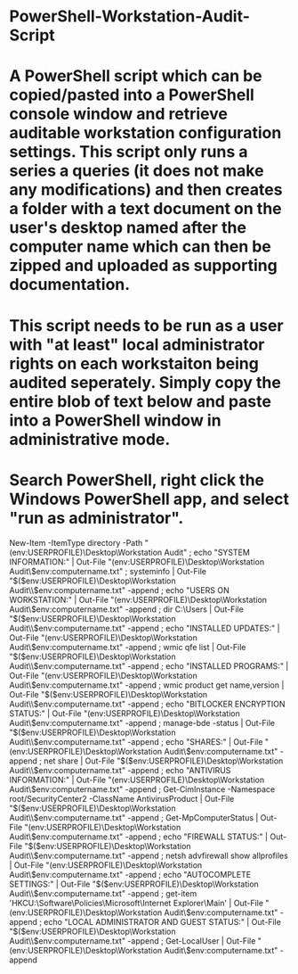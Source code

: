 # PowerShell-Workstation-Audit-Script

# A PowerShell script which can be copied/pasted into a PowerShell console window and retrieve auditable workstation configuration settings. This script only runs a series a queries (it does not make any modifications) and then creates a folder with a text document on the user's desktop named after the computer name which can then be zipped and uploaded as supporting documentation.

# This script needs to be run as a user with "at least" local administrator rights on each workstaiton being audited seperately. Simply copy the entire blob of text below and paste into a PowerShell window in administrative mode.

# Search PowerShell, right click the Windows PowerShell app, and select "run as administrator".

New-Item -ItemType directory -Path "$($env:USERPROFILE)\Desktop\Workstation Audit" ; echo "SYSTEM INFORMATION:" | Out-File "$($env:USERPROFILE)\Desktop\Workstation Audit\\$env:computername.txt" ; systeminfo | Out-File "$($env:USERPROFILE)\Desktop\Workstation Audit\\$env:computername.txt" -append ; echo "USERS ON WORKSTATION:" | Out-File "$($env:USERPROFILE)\Desktop\Workstation Audit\\$env:computername.txt" -append ; dir C:\Users | Out-File "$($env:USERPROFILE)\Desktop\Workstation Audit\\$env:computername.txt" -append ; echo "INSTALLED UPDATES:" | Out-File "$($env:USERPROFILE)\Desktop\Workstation Audit\\$env:computername.txt" -append ; wmic qfe list | Out-File "$($env:USERPROFILE)\Desktop\Workstation Audit\\$env:computername.txt" -append ; echo "INSTALLED PROGRAMS:" | Out-File "$($env:USERPROFILE)\Desktop\Workstation Audit\\$env:computername.txt" -append ; wmic product get name,version | Out-File "$($env:USERPROFILE)\Desktop\Workstation Audit\\$env:computername.txt" -append ; echo "BITLOCKER ENCRYPTION STATUS:" | Out-File "$($env:USERPROFILE)\Desktop\Workstation Audit\\$env:computername.txt" -append ; manage-bde -status | Out-File "$($env:USERPROFILE)\Desktop\Workstation Audit\\$env:computername.txt" -append ; echo "SHARES:" | Out-File "$($env:USERPROFILE)\Desktop\Workstation Audit\\$env:computername.txt" -append ; net share | Out-File "$($env:USERPROFILE)\Desktop\Workstation Audit\\$env:computername.txt" -append ; echo "ANTIVIRUS INFORMATION:" | Out-File "$($env:USERPROFILE)\Desktop\Workstation Audit\\$env:computername.txt" -append ; Get-CimInstance -Namespace root/SecurityCenter2 -ClassName AntivirusProduct | Out-File "$($env:USERPROFILE)\Desktop\Workstation Audit\\$env:computername.txt" -append ; Get-MpComputerStatus | Out-File "$($env:USERPROFILE)\Desktop\Workstation Audit\\$env:computername.txt" -append ; echo "FIREWALL STATUS:" | Out-File "$($env:USERPROFILE)\Desktop\Workstation Audit\\$env:computername.txt" -append ; netsh advfirewall show allprofiles | Out-File "$($env:USERPROFILE)\Desktop\Workstation Audit\\$env:computername.txt" -append ; echo "AUTOCOMPLETE SETTINGS:" | Out-File "$($env:USERPROFILE)\Desktop\Workstation Audit\\$env:computername.txt" -append ; get-item 'HKCU:\Software\Policies\Microsoft\Internet Explorer\Main' | Out-File "$($env:USERPROFILE)\Desktop\Workstation Audit\\$env:computername.txt" -append ; echo "LOCAL ADMINISTRATOR AND GUEST STATUS:" | Out-File "$($env:USERPROFILE)\Desktop\Workstation Audit\\$env:computername.txt" -append ; Get-LocalUser | Out-File "$($env:USERPROFILE)\Desktop\Workstation Audit\\$env:computername.txt" -append
